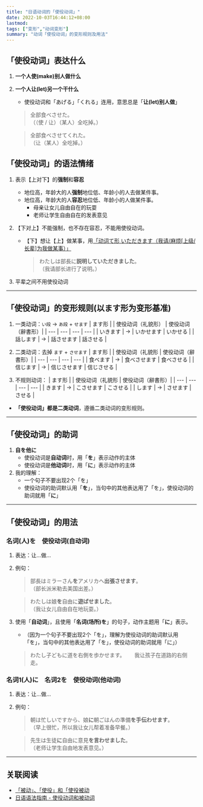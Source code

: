 ```yaml
---
title: "日语动词的「使役动词」"
date: 2022-10-03T16:44:12+08:00
lastmod: 
tags: ["变形","动词变形"]
summary: "动词「使役动词」的变形规则及用法"
---
```


## 「使役动词」表达什么
1. **一个人使(make)别人做什么**
2. **一个人让(let)另一个干什么**
    - 使役动词和「あげる」「くれる」连用，意思总是「**让(let)别人做**」
    > 全部食べさせた。  
     （（使 / 让）（某人）全吃掉。）

    > 全部食べさせてくれた。  
     （让（某人）全吃掉。）

## 「使役动词」的语法情绪
1. 表示【上对下】的**强制**和**容忍**
    - 地位高，年龄大的人**强制**地位低、年龄小的人去做某件事。
    - 地位高，年龄大的人**容忍**地位低、年龄小的人做某件事。
        - 母亲让女儿自由自在的玩耍
        - 老师让学生自由自在的发表意见

2. 【下对上】不能强制，也不存在容忍，不能用使役动词。
    - 【下】想让【上】做某事，用[「动词て形 いただきます（我请/麻烦[上级/长辈]为我做某事）」](minnano/41/#动词て形-いただきます)
        > わたしは部長に**説明していただきました**。  
         （我请部长进行了说明。）
3. 平辈之间不用使役动词

---
## 「使役动词」的变形规则(以ます形为变形基准)
1. 一类动词：`い段` → `あ段` + `せます`
    | ます形 |  | 使役动词（礼貌形） | 使役动词（辭書形）|
    | --- | --- | --- | --- |
    | いきます | → | いかせます | いかせる |
    | 話します | → | 話させます | 話させる |

2. 二类动词：去掉 `ます` + `させます`
    | ます形 |  | 使役动词（礼貌形 | 使役动词（辭書形）|
    | --- | --- | --- | --- |
    | 食べます | → | 食べさせます | 食べさせる |
    | 信じます | → | 信じさせます | 信じさせる |

3. 不规则动词：
	| ます形 |  | 使役动词（礼貌形 | 使役动词（辭書形）|
	| --- | --- | --- | --- |
	| きます | → | こさせます | こさせる |
	| します | → | させます | させる | 

- **「使役动词」都是二类动词**，遵循二类动词的变形规则。

---
## 「使役动词」的助词
1. **自を他に**
    - 使役动词是**自动词**时，用「**を**」表示动作的主体
    - 使役动词是**他动词**时，用「**に**」表示动作的主体
2. 我的理解：
    - 一个句子不要出现2个「を」
    - 使役动词的助词默认用「**を**」，当句中的其他表达用了「を」，使役动词的助词就用「**に**」

---
## 「使役动词」的用法
### 名词(人)を　使役动词(自动词)
1. 表达：让...做...
2. 例句：
    > 部長はミラーさん**を**アメリカへ**出張させます**。  
     （部长派米勒去美国出差。）

    > わたしは娘**を**自由に**遊ばせました**。  
     （我让女儿自由自在地玩耍。）
3. 使用「**自动词**」，且使用「**名词(场所)を**」的句子，动作主题用「**に**」表示。
    - （因为一个句子不要出现2个「を」，理解为使役动词的助词默认用「を」，当句中的其他表达用了「を」，使役动词的助词就用「に」）
 
   > わたし子どもに道を右側を歩かせます。　　
     我让孩子在道路的右侧走。

### 名词1(人)に　名词2を　使役动词(他动词)
1. 表达：让...做...
2. 例句：
    > 朝は忙しいですから、娘**に**朝ごはんの準備**を手伝わせます**。  
     （早上很忙，所以我让女儿帮着准备早餐。）

    > 先生は生徒**に**自由に意見**を言わせました**。  
     （老师让学生自由地发表意见。）

---
## 关联阅读
- [「被动」、「使役」和「使役被动](/n3/atc-5/)
- [日语语法指南 - 使役动词和被动词](https://res.wokanxing.info/jpgramma/causepass.html)
